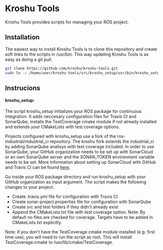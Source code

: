 # Kroshu Tools

Kroshu Tools provides scripts for managing your ROS project. 




## Installation

The easiest way to install Kroshu Tools is to clone this repository and create soft links to the scripts in /usr/bin. This way updating Kroshu Tools is as easy as doing a git pull.

```sh
git clone https://github.com/kroshu/kroshu-tools.git
sudo ln -s /home/user/kroshu-tools/src/kroshu_setup/usr/bin/kroshu_setup /usr/lib/kroshu_setup
```

## Instrucions

#### kroshu_setup: 

The script kroshu_setup initializes your ROS package for continuous integration. It adds neccesary configuration files for Travis CI and SonarQube, installs the TestCoverage cmake module if not already installed and extends your CMakeLists with test coverage options. 

Projects configured with kroshu_setup use a fork of the ros-industrial/industrial\_ci repository. The kroshu fork extends the industrial\_ci by adding SonarQube analisys with test coverage included. In order to use SonarQube, your GitHub organization needs to be set up with SonarCloud or an own SonarQube server and the SONAR\_TOKEN environment variable needs to be set. More information about setting up SonarCloud with GitHub and Travis CI can be found [here](https://sonarcloud.io/documentation/integrations/github/).

Go inside your ROS package directory and run kroshu_setup with your GitHub organization as input argument. The script makes the following changes to your project:

 - Create .travis.yml file for configuration with Travis CI
 - Create sonar-project.properties file for configuration with SonarQube
 - Create src and test folders if they didn't already exist
 - Append the CMakeLists.txt file with test coverage option. Note: By default no files are checked for coverage. Targets have to be added in CMakeLists.txt explicitly.

Note: if you don't have the TestCoverage cmake module installed (e.g. first time use), you will need to run the script as root. This will install TestCoverage.cmake to /usr/lib/cmake/TestCoverage.

